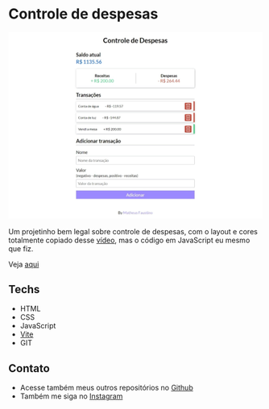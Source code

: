 # Controle de despesas

![preview](.github/preview.jpeg)

Um projetinho bem legal sobre controle de despesas, com o layout e cores totalmente copiado desse [vídeo](https://youtu.be/xarRciYWT5Q), mas o código em JavaScript eu mesmo que fiz.

Veja [aqui](https://controle-de-despesas-pi.vercel.app/)

## Techs

- HTML
- CSS
- JavaScript
- [Vite](https://vitejs.dev/)
- GIT

## Contato 

- Acesse também meus outros repositórios no [Github](https://github.com/matheusfdosan)
- Também me siga no [Instagram](https://instagram.com/matheusfdosan)
